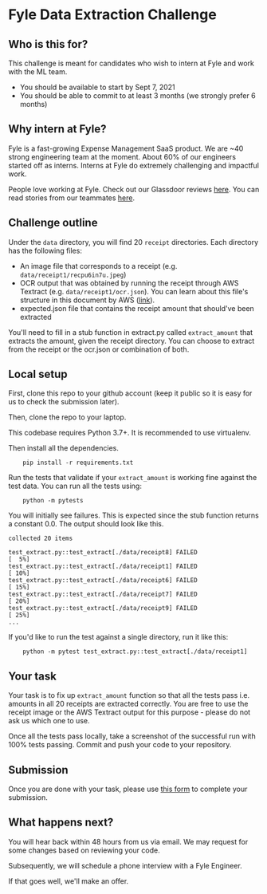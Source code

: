 # Fyle Data Extraction Challenge

## Who is this for?

This challenge is meant for candidates who wish to intern at Fyle and work with the ML team. 

* You should be available to start by Sept 7, 2021
* You should be able to commit to at least 3 months (we strongly prefer 6 months)

## Why intern at Fyle?

Fyle is a fast-growing Expense Management SaaS product. We are ~40 strong engineering team at the moment. About 60% of our engineers started off as interns. Interns at Fyle do extremely challenging and impactful work.


People love working at Fyle. Check out our Glassdoor reviews [here](https://www.glassdoor.co.in/Reviews/Fyle-Reviews-E1723235.htm). You can read stories from our teammates [here](https://stories.fylehq.com).


## Challenge outline

Under the `data` directory, you will find 20 `receipt` directories. Each directory has the following files:
* An image file that corresponds to a receipt (e.g. `data/receipt1/recpu6in7u.jpeg`)
* OCR output that was obtained by running the receipt through AWS Textract (e.g. `data/receipt1/ocr.json`). You can learn about this file's structure in this document by AWS ([link](https://docs.aws.amazon.com/textract/latest/dg/textract-dg.pdf)).
* expected.json file that contains the receipt amount that should've been extracted

You'll need to fill in a stub function in extract.py called `extract_amount` that extracts the amount, given the receipt directory. You can choose to extract from the receipt or the ocr.json or combination of both.

## Local setup

First, clone this repo to your github account (keep it public so it is easy for us to check the submission later). 

Then, clone the repo to your laptop.

This codebase requires Python 3.7+. It is recommended to use virtualenv.

Then install all the dependencies.
```
    pip install -r requirements.txt
```

Run the tests that validate if your `extract_amount` is working fine against the test data. You can run all the tests using:

```
    python -m pytests
```
You will initially see failures. This is expected since the stub function returns a constant 0.0. The output should look like this.

```
collected 20 items                                                                                                                                                               

test_extract.py::test_extract[./data/receipt8] FAILED                                                                                                                      [  5%]
test_extract.py::test_extract[./data/receipt1] FAILED                                                                                                                      [ 10%]
test_extract.py::test_extract[./data/receipt6] FAILED                                                                                                                      [ 15%]
test_extract.py::test_extract[./data/receipt7] FAILED                                                                                                                      [ 20%]
test_extract.py::test_extract[./data/receipt9] FAILED                                                                                                                      [ 25%]
...
```

If you'd like to run the test against a single directory, run it like this:

```
    python -m pytest test_extract.py::test_extract[./data/receipt1]
```

## Your task

Your task is to fix up `extract_amount` function so that all the tests pass i.e. amounts in all 20 receipts are extracted correctly. You are free to
use the receipt image or the AWS Textract output for this purpose - please do not ask us which one to use.

Once all the tests pass locally, take a screenshot of the successful run with 100% tests passing. Commit and push your code to your repository.

## Submission

Once you are done with your task, please use [this form](https://docs.google.com/forms/d/e/1FAIpQLSckGNpY1kbmTd3qFyu4XlMk46229xwNvxYNKjbypB0AlT3CaA/viewform?usp=sf_link) to complete your submission.

## What happens next?

You will hear back within 48 hours from us via email. We may request for some changes based on reviewing your code.

Subsequently, we will schedule a phone interview with a Fyle Engineer.

If that goes well, we'll make an offer. 
